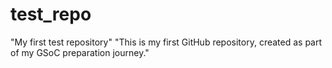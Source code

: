 # test_repo
 "My first test repository"
 "This is my first GitHub repository, created as part of my GSoC preparation journey."
